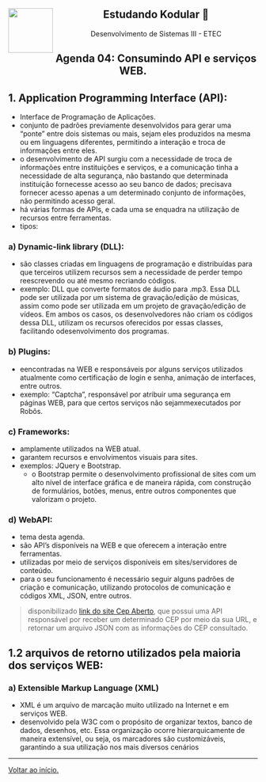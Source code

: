<div align="center">
<a href="https://github.com/monicaquintal" target="_blank"><img align="left" height="90" src="https://www.svgrepo.com/show/477093/mobile-phone-signal.svg" /></a> 
<h2>Estudando Kodular 🤳</h2>
<p>Desenvolvimento de Sistemas III - ETEC</p>
</div>

<div id="agenda01" align="center">
<h2>Agenda 04: Consumindo API e serviços WEB.</h2>
</div>

## 1. Application Programming Interface (API):

- Interface de Programação de Aplicações.
- conjunto de padrões previamente desenvolvidos para gerar uma “ponte” entre dois sistemas ou mais, sejam eles produzidos na mesma ou em linguagens diferentes, permitindo a interação e troca de informações entre eles.
- o desenvolvimento de API surgiu com a necessidade de troca de informações entre instituições e serviços, e a comunicação tinha a necessidade de alta segurança, não bastando que determinada instituição fornecesse acesso ao seu banco de dados; precisava fornecer acesso apenas a um determinado conjunto de informações, não permitindo acesso geral.
- há várias formas de APIs, e cada uma se enquadra na utilização de recursos entre ferramentas.
- tipos:

### a) Dynamic-link library (DLL): 

- são classes criadas em linguagens de programação e distribuídas para que terceiros utilizem recursos sem a necessidade de perder tempo reescrevendo ou até mesmo recriando códigos. 
- exemplo: DLL que converte formatos de áudio para .mp3. Essa DLL pode ser utilizada por um sistema de gravação/edição de músicas, assim como pode ser utilizada em um projeto de gravação/edição de vídeos. Em ambos os casos, os desenvolvedores não criam os códigos dessa DLL, utilizam os recursos oferecidos por essas classes, facilitando odesenvolvimento dos programas.

### b) Plugins: 

- eencontradas na WEB e responsáveis por alguns serviços utilizados atualmente como certificação de login e senha, animação de interfaces, entre outros.
- exemplo: “Captcha”, responsável por atribuir uma segurança em
páginas WEB, para que certos serviços não sejammexecutados por Robôs.

### c) Frameworks: 

- amplamente utilizados na WEB atual.
- garantem recursos e envolvimentos visuais para sites.
- exemplos: JQuery e Bootstrap. 
  - o Bootstrap permite o desenvolvimento profissional de sites com um alto nível de interface gráfica e de maneira rápida, com construção de formulários, botões, menus, entre outros componentes que valorizam o projeto.

### d) WebAPI:

- tema desta agenda.
- são API’s disponíveis na WEB e que oferecem a interação entre ferramentas.
- utilizadas por meio de serviços disponíveis em sites/servidores de conteúdo.
- para o seu funcionamento é necessário seguir alguns padrões de criação e comunicação, utilizando protocolos de comunicação e códigos XML, JSON, entre outros.

> disponibilizado [link do site Cep Aberto](https://www.cepaberto.com/), que possui uma API responsável por receber um determinado CEP por meio da sua URL, e retornar um arquivo JSON com as informações do CEP consultado.

## 1.2 arquivos de retorno utilizados pela maioria dos serviços WEB:

### a) Extensible Markup Language (XML)

- XML é um arquivo de marcação muito utilizado na Internet e em serviços WEB.
- desenvolvido pela W3C com o propósito de organizar textos, banco de dados, desenhos, etc. Essa organização ocorre hierarquicamente de
maneira extensível, ou seja, os marcadores são customizáveis, garantindo a sua utilização nos mais diversos cenários





--- 

[Voltar ao início.](https://github.com/monicaquintal/disciplina_DS_III_ETEC)
